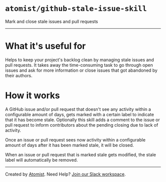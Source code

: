 # `atomist/github-stale-issue-skill`

<!---atomist-skill-description:start--->

Mark and close stale issues and pull requests

<!---atomist-skill-description:end--->

---

<!---atomist-skill-readme:start--->

# What it's useful for

Helps to keep your project's backlog clean by managing stale issues and pull
requests. It takes away the time-consuming task to go through open issues and
ask for more information or close issues that got abandoned by their authors.

# How it works

A GitHub issue and/or pull request that doesn't see any activity within a
configurable amount of days, gets marked with a certain label to indicate that
it has become stale. Optionally this skill adds a comment to the issue or pull
request to inform contributors about the pending closing due to lack of
activity.

Once an issue or pull request sees now activity within a configurable amount of
days after it has been marked stale, it will be closed.

When an issue or pull request that is marked stale gets modified, the stale
label will automatically be removed.

<!---atomist-skill-readme:end--->

---

Created by [Atomist][atomist]. Need Help? [Join our Slack workspace][slack].

[atomist]: https://atomist.com/ "Atomist - How Teams Deliver Software"
[slack]: https://join.atomist.com/ "Atomist Community Slack"
